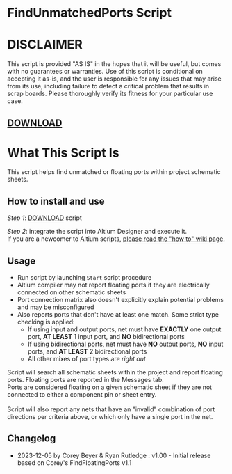 # FindUnmatchedPorts Script

# DISCLAIMER
This script is provided "AS IS" in the hopes that it will be useful, but comes with no guarantees or warranties. Use of this script is conditional on accepting it as-is, and the user is responsible for any issues that may arise from its use, including failure to detect a critical problem that results in scrap boards. Please thoroughly verify its fitness for your particular use case.

## [DOWNLOAD](https://altium-designer-addons.github.io/DownGit/#/home?url=https://github.com/Altium-Designer-addons/scripts-libraries/tree/master/Scripts+-+SCH/FindUnmatchedPorts)

# What This Script Is
This script helps find unmatched or floating ports within project schematic sheets.

## How to install and use
_Step 1_: [DOWNLOAD](https://altium-designer-addons.github.io/DownGit/#/home?url=https://github.com/Altium-Designer-addons/scripts-libraries/tree/master/Scripts+-+SCH/FindUnmatchedPorts) script

_Step 2_: integrate the script into Altium Designer and execute it.\
If you are a newcomer to Altium scripts, [please read the "how to" wiki page](https://github.com/Altium-Designer-addons/scripts-libraries/wiki/HowTo_execute_scripts).

## Usage
- Run script by launching `Start` script procedure
- Altium compiler may not report floating ports if they are electrically connected on other schematic sheets
- Port connection matrix also doesn't explicitly explain potential problems and may be misconfigured
- Also reports ports that don't have at least one match. Some strict type checking is applied:
  - If using input and output ports, net must have **EXACTLY** one output port, **AT LEAST** 1 input port, and **NO** bidirectional ports
  - If using bidirectional ports, net must have **NO** output ports, **NO** input ports, and **AT LEAST** 2 bidirectional ports
  - All other mixes of port types are *right out*

Script will search all schematic sheets within the project and report floating ports. Floating ports are reported in the Messages tab.\
Ports are considered floating on a given schematic sheet if they are not connected to either a component pin or sheet entry.\
\
Script will also report any nets that have an "invalid" combination of port directions per criteria above, or which only have a single port in the net.


## Changelog
- 2023-12-05 by Corey Beyer & Ryan Rutledge : v1.00 - Initial release based on Corey's FindFloatingPorts v1.1

